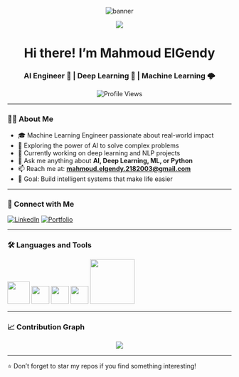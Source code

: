 <p align="center">
  <img src="assets/banner.gif" alt="banner" />
</p>

<div align="center"> 
  <a href="https://github.com/mahmoud375">
    <img src="https://github-widgetbox.vercel.app/api/profile?username=mahmoud375&data=followers,repositories,stars,commits&theme=dark" />
  </a>
</div>

<h1 align="center">Hi there! I’m Mahmoud ElGendy </h1>
<h3 align="center">AI Engineer 🧠 | Deep Learning 🤖 | Machine Learning 🌩️ </h3>

<p align="center">
  <img src="https://komarev.com/ghpvc/?username=mahmoud375&label=Profile%20views&color=0e75b6&style=flat" alt="Profile Views" />
</p>

---

### 👨‍💻 About Me

- 🎓 Machine Learning Engineer passionate about real-world impact
- 🔬 Exploring the power of AI to solve complex problems
- 🔭 Currently working on deep learning and NLP projects
- 💬 Ask me anything about **AI, Deep Learning, ML, or Python**
- 📫 Reach me at: **mahmoud.elgendy.2182003@gmail.com**
- 🎯 Goal: Build intelligent systems that make life easier

---

### 🔗 Connect with Me

[![LinkedIn](https://img.shields.io/badge/LinkedIn-0077B5?style=for-the-badge&logo=linkedin&logoColor=white)](https://www.linkedin.com/in/mahmoud-elgendy2003)
[![Portfolio](https://img.shields.io/badge/Portfolio-121212?style=for-the-badge&logo=vercel&logoColor=white)](https://my-portfolio-virid-mu.vercel.app/)

---


### 🛠️ Languages and Tools

<p align="left">
  <img src="https://media.giphy.com/media/LMt9638dO8dftAjtco/giphy.gif" width="50"/> <!-- Python -->
  <img src="https://cdn.simpleicons.org/jupyter/F37626" height="40"/> <!-- Jupyter -->
  <img src="https://cdn.simpleicons.org/mysql/4479A1" height="40"/> <!-- MySQL -->
  <img src="https://cdn.simpleicons.org/linux/FCC624" height="40"/> <!-- Linux -->
  <img src="https://media.giphy.com/media/kH1DBkPNyZPOk0BxrM/giphy.gif" width="100"/> <!-- Git -->
</p>

---

<!--<h3 align="center">📊 GitHub Stats</h3>

<div align="center" style="display: flex; gap: 10px;">
  <img src="https://readmestats.999857.xyz/api?username=mahmoud375&show_icons=true&theme=dark" />
  <img src="https://github-readme-streak-stats.herokuapp.com/?user=mahmoud375&theme=dark" />
</div>

----->


### 📈 Contribution Graph

<p align="center">
  <img src="https://github-readme-activity-graph.vercel.app/graph?username=mahmoud375&bg_color=12111d&color=ffffff&line=1055e0&point=00ff11&area=true&hide_border=true" />
</p>

---

⭐️ Don’t forget to star my repos if you find something interesting!
